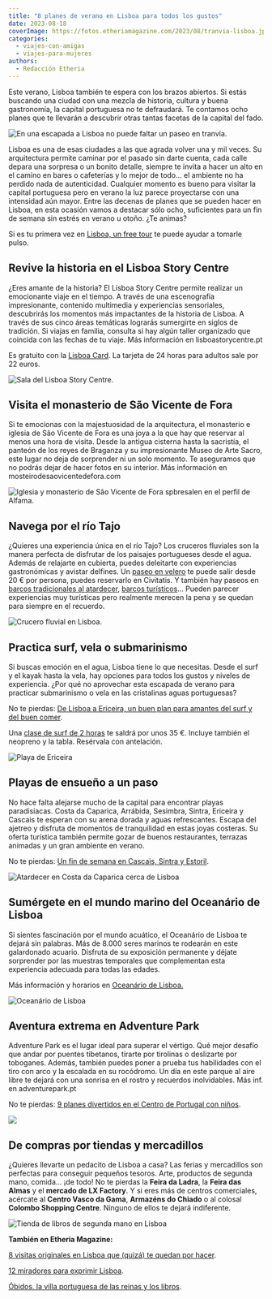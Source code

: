 ```yaml
---
title: "8 planes de verano en Lisboa para todos los gustos"
date: 2023-08-18
coverImage: https://fotos.etheriamagazine.com/2023/08/tranvia-lisboa.jpg
categories: 
  - viajes-con-amigas
  - viajes-para-mujeres
authors: 
  - Redacción Etheria
---
```


Este verano, Lisboa también te espera con los brazos abiertos. Si estás buscando una 
ciudad con una mezcla de historia, cultura y buena gastronomía, la capital portuguesa no 
te defraudará. Te contamos ocho planes que te llevarán a descubrir otras tantas facetas 
de la capital del fado. 

![En una escapada a Lisboa no puede faltar un paseo en tranvía.](https://fotos.etheriamagazine.com/2023/08/tranvia-lisboa.jpg "En una escapada a Lisboa no puede faltar un paseo en tranvía. © Aayush Gupta")

Lisboa es una de esas ciudades a las que agrada volver una y mil veces. Su arquitectura 
permite caminar por el pasado sin darte cuenta, cada calle depara una sorpresa o un 
bonito detalle, siempre te invita a hacer un alto en el camino en bares o cafeterías y 
lo mejor de todo... el ambiente no ha perdido nada de autenticidad. Cualquier momento es 
bueno para visitar la capital portuguesa pero en verano la luz parece proyectarse con 
una intensidad aún mayor. Entre las decenas de planes que se pueden hacer en Lisboa, en 
esta ocasión vamos a destacar sólo ocho, suficientes para un fin de semana sin estrés en 
verano u otoño. ¿Te animas? 

Si es tu primera vez en [Lisboa, un free 
tour](https://www.civitatis.com/es/lisboa/free-tour-lisboa/?aid=10211) te puede ayudar a 
tomarle pulso. 

## Revive la historia en el Lisboa Story Centre

¿Eres amante de la historia? El Lisboa Story Centre permite realizar un emocionante 
viaje en el tiempo. A través de una escenografía impresionante, contenido multimedia y 
experiencias sensoriales, descubrirás los momentos más impactantes de la historia de 
Lisboa. A través de sus cinco áreas temáticas lograrás sumergirte en siglos de 
tradición. Si viajas en familia, consulta si hay algún taller organizado que coincida 
con las fechas de tu viaje. Más información en lisboastorycentre.pt 

Es gratuito con la [Lisboa 
Card](https://www.civitatis.com/es/lisboa/lisboa-card/?aid=10211). La tarjeta de 24 
horas para adultos sale por 22 euros. 

![Sala del Lisboa Story Centre.](https://fotos.etheriamagazine.com/2023/08/lisboa-story-center.jpg "© Lisboa Story Centre.")

## Visita el monasterio de São Vicente de Fora

Si te emocionas con la majestuosidad de la arquitectura, el monasterio e iglesia de São 
Vicente de Fora es una joya a la que hay que reservar al menos una hora de visita. Desde 
la antigua cisterna hasta la sacristía, el panteón de los reyes de Braganza y su 
impresionante Museo de Arte Sacro, este lugar no deja de sorprender ni un solo momento. 
Te aseguramos que no podrás dejar de hacer fotos en su interior. Más información en 
mosteirodesaovicentedefora.com 

![Iglesia y monasterio de São Vicente de Fora spbresalen en el perfil de Alfama.](https://fotos.etheriamagazine.com/2023/08/alfama-lisboa.jpg "La iglesia y el monasterio de São Vicente de Fora spbresalen en el perfil de Alfama. © Liam McKay")

## Navega por el río Tajo

¿Quieres una experiencia única en el río Tajo? Los cruceros fluviales son la manera 
perfecta de disfrutar de los paisajes portugueses desde el agua. Además de relajarte en 
cubierta, puedes deleitarte con experiencias gastronómicas y avistar delfines. Un [paseo 
en velero](https://www.civitatis.com/es/lisboa/paseo-velero-lisboa/?aid=10211) te puede 
salir desde 20 € por persona, puedes reservarlo en Civitatis. Y también hay paseos en [barcos 
tradicionales al 
atardecer](https://www.civitatis.com/es/lisboa/paseo-barco-tradicional-atardecer/?aid=10211), 
[barcos 
turísticos](https://www.civitatis.com/es/lisboa/barco-turistico-lisboa/?aid=10211)... 
Pueden parecer experiencias muy turísticas pero realmente merecen la pena y se quedan 
para siempre en el recuerdo. 

![Crucero fluvial en Lisboa.](https://fotos.etheriamagazine.com/2023/08/Crucero-Fluvial-lisboa.jpg "Crucero fluvial en Lisboa.")

## Practica surf, vela o submarinismo

Si buscas emoción en el agua, Lisboa tiene lo que necesitas. Desde el surf y el kayak 
hasta la vela, hay opciones para todos los gustos y niveles de experiencia. ¿Por qué no 
aprovechar esta escapada de verano para practicar submarinismo o vela en las cristalinas 
aguas portuguesas? 

No te pierdas: [De Lisboa a Ericeira, un buen plan para amantes del surf y del buen 
comer](https://etheriamagazine.com/2020/03/24/escapada-con-amigas-a-lisboa-y-ericeira-portugal-surf/). 

Una [clase de surf de 2 
horas](https://www.civitatis.com/es/lisboa/curso-surf-carcavelos/) te saldrá por unos 35 
€. Incluye también el neopreno y la tabla. Resérvala con antelación. 

![Playa de Ericeira](https://fotos.etheriamagazine.com/2023/08/surf-ericeira.jpg "Playa de Ericeira. © Nate Holland")

## Playas de ensueño a un paso

No hace falta alejarse mucho de la capital para encontrar playas paradisíacas. Costa da 
Caparica, Arrábida, Sesimbra, Sintra, Ericeira y Cascais te esperan con su arena dorada 
y aguas refrescantes. Escapa del ajetreo y disfruta de momentos de tranquilidad en estas 
joyas costeras. Su oferta turística también permite gozar de buenos restaurantes, 
terrazas animadas y un gran ambiente en verano. 

No te pierdas: [Un fin de semana en Cascais, Sintra y 
Estoril](https://etheriamagazine.com/2018/07/31/48-horas-en-cascais-sintra-y-estoril/). 

![Atardecer en Costa da Caparica cerca de Lisboa](https://fotos.etheriamagazine.com/2023/08/costa-da-caparica.jpg "Costa da Caparica. © Linda Robert")

## Sumérgete en el mundo marino del Oceanário de Lisboa

Si sientes fascinación por el mundo acuático, el Oceanário de Lisboa te dejará sin 
palabras. Más de 8.000 seres marinos te rodearán en este galardonado acuario. Disfruta 
de su exposición permanente y déjate sorprender por las muestras temporales que 
complementan esta experiencia adecuada para todas las edades. 

Más información y horarios en [Oceanário de Lisboa.](https://www.oceanario.pt/) 

![Oceanário de Lisboa](https://fotos.etheriamagazine.com/2023/08/Oceanario-Lisboa.jpg "Oceanário de Lisboa.")

## Aventura extrema en Adventure Park

Adventure Park es el lugar ideal para superar el vértigo. Qué mejor desafío que andar 
por puentes tibetanos, tirarte por tirolinas o deslizarte por toboganes. Además, también 
puedes poner a prueba tus habilidades con el tiro con arco y la escalada en su 
rocódromo. Un día en este parque al aire libre te dejará con una sonrisa en el rostro y 
recuerdos inolvidables. Más inf. en adventurepark.pt 

No te pierdas: [9 planes divertidos en el Centro de Portugal con 
niños](https://etheriamagazine.com/2019/06/28/planes-divertidos-viajes-familia-portugal/). 

![](https://fotos.etheriamagazine.com/2019/06/parque-aventura-figueira-da-foz-portugal.jpg)

## De compras por tiendas y mercadillos

¿Quieres llevarte un pedacito de Lisboa a casa? Las ferias y mercadillos son perfectas 
para conseguir pequeños tesoros. Arte, productos de segunda mano, comida... ¡de todo! No 
te pierdas la **Feira da Ladra**, la **Feira das Almas** y el **mercado de LX Factory**. 
Y si eres más de centros comerciales, acércate al **Centro Vasco da Gama**, **Armazéns 
do Chiado** o al colosal **Colombo Shopping Centre**. Ninguno de ellos te dejará 
indiferente. 

![Tienda de libros de segunda mano en Lisboa](https://fotos.etheriamagazine.com/2023/08/tienda-lisboa.jpg "En las tiendas de segunda mano de Lisboa se encuentran auténticas joyas. © Jean Carlo Eme")

**También en Etheria Magazine:** 

[8 visitas originales en Lisboa que (quizá) te quedan por 
hacer](https://etheriamagazine.com/2021/10/27/8-visitas-originales-en-lisboa/). 

[12 miradores para exprimir 
Lisboa](https://etheriamagazine.com/2018/10/30/12-miradores-para-exprimir-lisboa/). 

[Óbidos, la villa portuguesa de las reinas y los 
libros](https://etheriamagazine.com/2020/09/24/que-ver-hacer-obidos-pueblo-medieval-portugal/).
